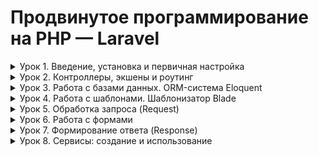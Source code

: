 # Продвинутое программирование на PHP — Laravel

<details close>
<summary>Урок 1. Введение, установка и первичная настройка</summary>

Цели практической работы:

Вы научитесь:

- подготавливать окружение для запуска Laravel;
- устанавливать Laravel.


Что нужно сделать:

Сегодня вы установите PHP, composer и фреймворк Laravel, а также проверите его работоспособность с помощью встроенного web-сервера.

1. Установите PHP на компьютер. Для этого вы можете скачать PHP с официального сайта или развернуть образ Docker с PHP. Наиболее простой способ, рекомендуемый для выполнения этого задания, — воспользоваться сборкой XAMMP. Скачать сборку для вашей платформы можно на сайте Apache Friends.

2. Откройте утилиту командной строки в своей операционной системе.

3. Выполните команду php -v и убедитесь, что PHP работает.

4. Установите Composer. Выполните необходимые команды, описанные на официальном сайте.

5. Установите Laravel с помощью Composer. Выполните команду composer create-project laravel/laravel <имя проекта>, где имя проекта — это имя вашего проекта. Этому имени будет соответствовать имя папки, куда будет помещён проект.

6. Перейдите в папку, соответствующую имени проекта.

7. Убедитесь, что папка не пустая, и выполните команду php artisan serve --port=8080. Эта команда запустит встроенный веб-сервер Laravel.

8. Откройте браузер и перейдите по адресу http://localhost:8080. Если всё работает правильно, вы увидите страницу с информацией о фреймворке Laravel.

9. Сделайте скриншот.\
</details>

<details close>
<summary>Урок 2. Контроллеры, экшены и роутинг</summary>
Цели:

Вы научитесь:

- устанавливать Laravel;
- создавать контроллер, возвращающий JSON;
- создавать контроллер для обработки формы;
- создавать контроллер, возвращающий шаблон.


Что нужно сделать:

Вам предстоит установить фреймворк Laravel и создать контроллер, содержащий экшены для вывода и обработки формы.

1. Установите Laravel с помощью composer, выполнив команду composer create-project laravel/laravel <имя проекта>. В поле <имя проекта> впишите имя вашего проекта. Этому имени будет соответствовать имя папки, в которую вы поместите проект.

2. Создайте контроллер для вывода формы на страницу и её обработки. В командную строку введите команду php artisan make:controller FormProcessor.

3. После выполнения команды убедитесь, что контроллер создан, — соответствующий файл должен появиться в папке app/Http/Controllers.

4. Внутри контроллера опишите метод index: он должен выводить в браузер форму для заполнения.
— Опишите форму в виде шаблона blade.
— Внутри формы должны быть поля для ввода имени, фамилии и email пользователя.
— Форма отправляется методом POST.
— Параметр action пока оставьте пустым.
— Не забудьте про CSRF.

5. Внутри файла /routes/web.php опишите новый роут (метод GET), который будет вызывать метод index контроллера FormProcessor по url /userform.

6. Запустите встроенный сервер Laravel командой php artisan serve --port=8080 и убедитесь, что форма выводится по адресу http://localhost:8080/userform.

7. В контроллере FormProcessor создайте метод store для обработки формы. Этот метод должен принимать поля формы и отправлять ответ в виде JSON-объекта, содержащего значения полей формы (имя, фамилия, email).

8. Внутри файла /routes/web.php опишите новый роут (метод POST), который будет вызывать метод store контроллера FormProcessor по url /store_form.

9. Отредактируйте поле action формы в шаблоне и укажите адрес /store_form.

10. Откройте форму в браузере по адресу http://localhost:8080/userform, заполните её и попробуйте отправить на сервер, нажав кнопку Submit. Если всё сделано правильно, вы увидите в браузере объект JSON.

11. Создайте новый шаблон blade для приветствия пользователя (например: «Привет, <имя>!»).

12. Измените метод store контроллера FormProcessor таким образом, чтобы вместо JSON он возвращал шаблон, заполненный данными пользователя.

13. Сделайте коммит своих изменений с помощью git и отправьте push в репозиторий.
</details>

<details close>
<summary>Урок 3. Работа с базами данных. ORM-система Eloquent</summary>
Цели:

Научиться:

- создавать новые базы данных;
- создавать новые таблицы внутри базы данных;
- подключаться к базе данных через Laravel;
- заполнять таблицы необходимыми данными при помощи Eloquent ORM.


Что нужно сделать:

Создайте базу данных, в ней — новую таблицу. Заполните поля, после чего сделайте выборку данных по указанным полям:

1. Для создания, просмотра и редактирования баз данных MySQL установите программу PhpMyAdmin по [инструкции](http://). Если у вас на компьютере установлен WAMP или XAMPP, то PhpMyAdmin тоже должен быть установлен.

2. Создайте базу данных с любым именем в PhpMyAdmin. Больше в нём ничего делать не нужно, остальное выполните в коде проекта.


3. В папке проекта настройте файл конфигурации для базы данных. Пример:
```
'mysql' => [
'read' => [
'host' => '192.168.1.1',
],
'write' => [
'host' => '196.168.1.2'
],
'driver' => 'mysql',
'database' => 'database',
'username' => 'root',
'password' => '',
'charset' => 'utf8',
'collation' => 'utf8_unicode_ci',
'prefix' => '',
],
```

4. Создайте проект Laravel с помощью composer, выполнив команду composer create-project laravel/laravel <имя проекта>.

5. В корне проекта создайте файл .env и укажите параметры подключения к базе данных. После редактирования файла .env выполните команду php artisan config:clear.

6. В папке проекта через командную строку создайте новую модель Employee. Одновременно с этим создайте файл миграции. Для этого в команде создания модели можно использовать флаг -m: php artisan make:model Employee -mfsc. Флаг -mfsc создаст модель, наполнитель, контроллер и файл миграции.

7. С помощью команды php artisan migrate выполните миграции.

8. В файле routes/web.php создайте новый эндпоинт, например test_database:
```
Route::get('/test_database', function () {
//Код внутри колбэка
});
```

9. Внутри функции-колбэка напишите код, который создаст новый экземпляр модели Employee, и сохраните его в базу данных с помощью метода save().

10. Запустите локальный сервер Laravel с помощью команды php artisan serve.

11. Перейдите по ссылке <адрес вашего локального сервера>/test_database (по умолчанию http://localhost:8000/test_database).

12. Используйте phpMyAdmin, чтобы убедиться, что в вашей базе данных создались таблицы employees и migrations, а в таблице employees создалась новая строка, соответствующая экземпляру модели Employee.

13. Сделайте коммит своих изменений с помощью Git и отправьте push в репозиторий.
</details>

<details close>
<summary>Урок 4. Работа с шаблонами. Шаблонизатор Blade</summary>
Цели практической работы:

Научиться:

- создавать шаблоны blade и переиспользовать их;
- применять вложенные шаблоны на практике;
- передавать динамические данные на страницу;
- использовать директивы.


Что нужно сделать:

1. Создайте новый проект Laravel или откройте уже существующий проект, в который хотите добавить шаблоны.

2. Создайте новую ветку вашего репозитория от корневой (main или master).

3. В корневом каталоге проекта создайте подкаталог resources/views. Создайте в нём два шаблона: home.blade.php и contacts.blade.php. Вы заполните эти шаблоны позже.

4. В файле routes/web.php создайте необходимые роуты для навигации по страницам и передачи данных:

    - Первый роут — '/', ссылается на корневую страницу проекта. Route::get должен возвращать функцию view. Первым аргументом передайте шаблон home, вторым аргументом — массив данных с ключами name, age, position, address. Значения могут быть произвольными.

    - Второй роут — '/contacts'', ссылается на одноимённую страницу с контактами. По аналогии с первым роутом верните из роута функцию view, передайте шаблон contacts и массив с данными — address, post_code, email, phone.

5. В директории views создайте подкаталог layouts, внутри которого поместите шаблон default.blade.php.

6. Как видно из картинки выше, вам необходимо создать переиспользуемые шаблоны для тегов <head>, <footer> и <hеader>. Для этого в папке views создайте подкаталог includes, а в ней, по аналогии уже с созданными страницами, — три соответствующих шаблона с произвольной вёрсткой и вложенностью.

7. Вернёмся к страницам home и contacts:
    - Внутри директивы @section добавьте базовую HTML-разметку. Для каждой страницы воспользуйтесь директивой @if. Если значение age для страницы home больше 18 лет, выводите простую цифру, в противном случае — предупреждающее сообщение о том, что указанный человек слишком молод. То же самое повторите и со страницей контактов.
    - Если вместо почты в шаблон приходит пустая строка, выведите сообщение: «Адрес электронной почты не указан».

8. Сделайте коммит изменений с помощью Git и отправьте push в репозиторий.
</details>

<details close>
<summary>Урок 5. Обработка запроса (Request)</summary>
Цели практической работы:

Научиться:

- использовать класс Laravel Request на практике;
- получать параметры запроса из полей ввода и адресной строки;
- передавать данные в формате JSON из полей ввода в класс Laravel Request.

Что нужно сделать:

В этой практической работе вы будете получать данные из формы и обрабатывать их в контроллере с помощью встроенных методов класса Illuminate\Http\Request.

1. В соответствующих каталогах создайте три файла:
    - blade-шаблон для создания пользовательских инпутов;
    - EmployeeController для обработки полученных данных из полей формы;
    - Route для создания динамического роутинга для отдельного работника и передачи параметра id из адресной строки.

2. В blade-шаблоне создайте форму, которая будет отправлять данные о работнике.

    По аналогии с приведённым выше примером создайте ещё несколько полей ввода. Например, поля «Фамилия работника», «Занимаемая должность» и «Адрес проживания». Обратите внимание, что у всех полей формы есть атрибут required=”true”. Это важно для полноты получаемых данных от клиента к серверу.

3. Создайте новый контроллер с названием EmployeeController.


4. Внутри контроллера создайте функцию store, которая будет инициализировать соответствующие переменные и сохранять в них данные из вашей формы.

    Добавьте все необходимые переменные в соответствии с вашими полями. Обратите внимание, что мы также создали функцию index, которая просто возвращает необходимый view.

5. Как и в предыдущих занятиях, создайте необходимые роуты в файле web.php.


6. В файле web.php добавьте ещё один роут с внедрением зависимости параметров запроса в виде id.


7. Добавьте соответствующий метод в созданный ранее контроллер:

    Добавьте новую переменную id. Поместите в неё id из параметров запроса, обновите данные о пользователе: name, email и так далее.

8. Создайте две новые функции getPath(), getUrl(), в которых необходимо получить и записать в переменную путь и URL запроса. Для этого воспользуйтесь встроенными в класс Request методами $request->path() и $request->url();

    Данные методы можно вызывать внутри других методов — update и store, чтобы получать служебную информацию о запросе.

9. В форму ввода добавьте новое текстовое поле textarea, куда необходимо передавать данные в формате JSON, например.


10. Обновите функции store и update. Преобразуйте полученный из запроса JSON в переменную PHP. Для этого воспользуйтесь методом json_decode().

11. Создайте произвольное количество новых php переменных, в которые поместите отдельные поля из пришедших данных в формате JSON.
</details>

<details close>
<summary>Урок 6. Работа с формами</summary>
Цели практической работы:

Научиться:

- связывать данные модели с полями формы;
- обеспечивать безопасность формы с помощью CSRF-токенов;
- валидировать поля формы;
- использовать семантически правильные и релевантные элементы управления формой.

Что нужно сделать:

В этой практической работе вы создадите форму по добавлению новой книги в книжный каталог. Форма будет создаваться внутри шаблона. Данные из формы будут записываться в соответствующие поля базы данных с помощью модели Eloquent.

1. Внутри директории resources/view корневого каталога проекта создайте новый блейд-шаблон с именем form.blade.php.
Пример формы:

    В примере выше продемонстрирована простая форма для добавления новой записи о книге. В ней указаны поля с названием книги, именем автора, а также жанр, который можно выбрать из списка. Вы также можете добавить произвольные поля, чтобы сделать данные из формы более комплексными и приближенными к реальности.

2. Чтобы защитить данные формы от межсайтовой подделки запроса, добавьте внутрь формы CSRF токен. Напомним, сделать этом можно с помощью директивы @csrf или скрытого поля input.


3. Свяжите данные полей формы с моделью Laravel. Для этого создайте новую модель. Сделать это можно из командной строки с помощью artisan-команды.

    Напомним, что флаг -mfsc создаст модель, наполнитель, контроллер и файл миграции.

4. Чтобы данные из формы корректно записывались в соответствующие поля базы данных, опишите схему базы данных в методе up().


    Чтобы в базе данных появились соответствующие поля, не забудьте повторно запустить миграции в базе данных, воспользовавшись соответствующей командой artisan.

5. Внутри файла /routes/web.php опишите новый роут (метод GET), который будет вызывать метод index контроллера BookController по url /index. Также добавьте роут с методом POST, который будет вызывать метод store того же контроллера BookController с url** /store**

6. Опишите метод index внутри контроллера BookController. Метод должен возвращать представление формы в браузере.

7. Опишите метод store(). Прежде чем сохранить данные внутри модели, проведите валидацию с помощью метода $request->validate(). Правила для валидации:
- все поля обязательны к заполнению, без пустых строк и пробелов в качестве единственного значения;
- максимальное число символов в имени автора — 100, в названии книги — 255;
- название книги должно быть уникальным значением в моделе Book.


8. Добавьте обработку ошибок при некорректной валидации.
</details>

<details close>
<summary>Урок 7. Формирование ответа (Response)</summary>
Цели практической работы:

Научиться:

- использовать класс Laravel Response на практике;
- создавать CRUD REST API на базе фреймворка Laravel;
- передавать данные в формате PDF в ответе экземпляра класса Response.

Что нужно сделать:

В этой практической работе вы будете разрабатывать контроллер, который позволит выводить информацию об одном и обо всех пользователях из базы данных, сохранять данные о новом пользователе в БД, а также создавать PDF с информацией о пользователе.
1. Установите новое приложение Laravel и настройте подключение к базе данных. Напомним, что создать новое приложение можно с помощью команды composer:

    >composer create-project laravel/laravel crud

    Добавьте необходимые переменные окружения в ENV-файл корневого каталога приложения.


2. Создайте новую модель Eloquent c помощью команды:

    >php artisan make:model User -mfsc

    Напомним, что флаг -mfsc создаст модель, наполнитель, контроллер и файл миграции.

    После опишите схему базы данных в методе up() файла .app/Http/Models/User.php.

    После описания схемы таблицы базы данных запустите миграцию.

3. Создайте необходимые роуты в файле web.php. Ваше приложение должно содержать минимум четыре эндпоинта:
    - для получения всех пользователей из БД;
    - получения одного пользователя через id, переданный в параметрах роута;
    - записи нового пользователя в базу данных;
    - получения данных о пользователе в виде PDF-файла.


4. Создайте новый blade-шаблон. В blade-шаблоне создайте форму, которая будет отправлять данные о работнике. Важно, чтобы поля HTML-формы были сопоставимы с полями таблицы базы данных. При отправке запроса экземпляр класса request должен содержать данные об имени, фамилии и адресе электронной почты пользователя.
Форма blade-шаблона должна содержать CSRF-токен, поля формы должны быть обязательны к заполнению (используйте атрибут required).

5. В контроллере UserController.php опишите функцию store, которая будет сохранять данные из вашей HTML-формы. Добавьте валидацию.

    Дополнительно. Добавьте валидацию на количество символов (максимальное количество символов — 50) для полей Name и Surname. Для почты добавьте валидацию в виде регулярного выражения на соответствие виду example@mail.com.


6. Добавьте соответствующие методы index и get, которые будут возвращать данные обо всех пользователях и об одном пользователе по переданному id. Опционально можете возвращать ответ в формате JSON.

7. Чтобы генерировать PDF-документ, вам понадобится DOMPDF-пакет, который является сторонней библиотекой. Для его установки выполните команду:

    >composer require barryvdh/laravel-dompdf

    - В файле composer.json добавьте строку с указанным пакетом.
    - Запустите команду composer update.
    - Добавьте необходимый Service Provider и Facade в файл config/app.php.


8. Создайте новый контроллер для работы с PDF:

    >php artisan make:controller PdfGeneratorController

9. Опишите функцию index, которая будет возвращать новый PDF-файл.


10. Измените роут Route::get(‘/resume’) таким образом, чтобы он принимал id в виде параметра. Обновите функцию «index» так, чтобы PDF формировался на основе данных из таблицы по переданному id.
</details>

<details close>
<summary>Урок 8. Сервисы: создание и использование</summary>
Цели практической работы:

Научиться:

- создавать свои сервисы на Laravel;
- работать с логами Laravel и их обработкой.

Что нужно сделать:

В этой практической работе вы разработаете сервис логирования, который:
- фиксирует обращения к сайту;
- собирает их в базе данных с возможностью отключения системы логирования;
- отражает в реальном времени HTTP-запросы к приложению.

Создадим новый проект:

>composer create-project laravel/laravel log-service

1. Для начала создадим модель логов. Для создания модели необходимо использовать artisan с параметром make:model.

    >php artisan make:model Log

    По умолчанию модель создаётся в ./app/Models/Log.php.
    Модель создана, для избежания ошибок запросов SQL необходимо отключить автоматические метки времени.


2. Теперь опишем миграцию для создания нашей таблицы логов:

    >php artisan make:migration create_logs_table

    Напомним, что таблицы миграции создаются по умолчанию в /database/migration/current_date_time_create_logs_table.php.

    В этом файле нам нужно определить поля, которые будет собирать наш сервис логирования:
    - time — время события;
    - duration — длительность;
    - IP — IP-адрес зашедшего пользователя;
    - url — адрес, который запросил пользователь;
    - method — HTTP-метод (GET, POST);
    - input — передаваемые параметры.

3. Миграция создана, параметры описаны. Теперь создадим таблицу.

    Напоминаем, что таблица создаётся также через artisan c параметром migrate
    >php artisan migrate.

4. База данных подготовлена, теперь нужно создать звено (middleware) для обработки HTTP-запросов. Напоминаем, что звенья создаются при помощи команды:
    >php artisan make:middleware название модели.

    В нашем случае нам нужна команда:
    >php artisan make:middleware DataLogger

    По умолчанию звено (посредник) создастся по пути ./app/Http/Middleware/DataLogger.php.
    Теперь необходимо настроить middleware. Открываем Datalogger.php. Добавим использование созданной модели.

    Также нужно завершить создание middleware DataLogger, зарегистрировать его в ./app/Http/Kernel.php.


5. Модель создана, посредник HTTP-запросов настроен и зарегистрирован как класс в Kernel.php. Если сейчас запустить Laravel командой php artisan serv, всё будет работать. Логи будут записываться в базу данных.
Но увидеть это можно только в самой базе SQL. Для получения более наглядных результатов необходимо создать в web.php эндпоинт.

    Также для этого эндпоинта необходимо создать blade-шаблон: ./resource/view/logs.blade.php

    В нём создать запрос к базе SQL и вывод логов в таблицу.

    Запускаем приложение, при открытии вашего приложения http://localhost:8000/logs должна открываться таблица с логами обращения к сайту.
</details>